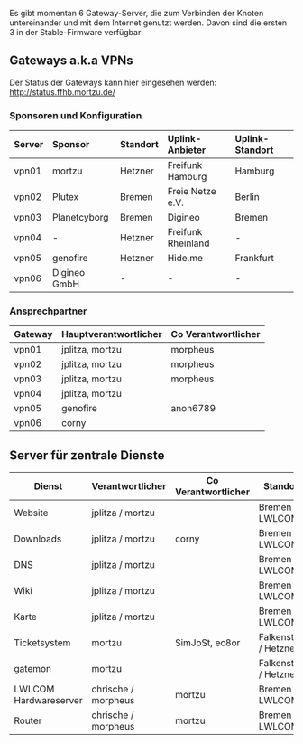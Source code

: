 Es gibt momentan 6 Gateway-Server, die zum Verbinden der Knoten untereinander und mit dem Internet genutzt werden. Davon sind die ersten 3 in der Stable-Firmware verfügbar:

## Gateways a.k.a VPNs
Der Status der Gateways kann hier eingesehen werden: http://status.ffhb.mortzu.de/
### Sponsoren und Konfiguration
| Server | Sponsor      | Standort | Uplink-Anbieter    | Uplink-Standort |
|:-------|:-------------|:---------|:-------------------|:----------------|
| vpn01  | mortzu       | Hetzner  | Freifunk Hamburg   | Hamburg         |
| vpn02  | Plutex       | Bremen   | Freie Netze e.V.   | Berlin          |
| vpn03  | Planetcyborg | Bremen   | Digineo            | Bremen          |
| vpn04  | -            | Hetzner  | Freifunk Rheinland | -               |
| vpn05  | genofire     | Hetzner  | Hide.me            | Frankfurt       |
| vpn06  | Digineo GmbH | -        | -                  | -               |

### Ansprechpartner

| Gateway | Hauptverantwortlicher | Co Verantwortlicher |
|---------|-----------------------|---------------------|
| vpn01   | jplitza, mortzu       | morpheus            |
| vpn02   | jplitza, mortzu       | morpheus            |
| vpn03   | jplitza, mortzu       | morpheus            |
| vpn04   | jplitza, mortzu       |                     |
| vpn05   | genofire              | anon6789            |
| vpn06   | corny                 |                     |


## Server für zentrale Dienste
| Dienst                | Verantwortlicher    | Co Verantwortlicher | Standort              |
|-----------------------|---------------------|---------------------|-----------------------|
| Website               | jplitza / mortzu    |                     | Bremen / LWLCOM       |
| Downloads             | jplitza / mortzu    | corny               | Bremen / LWLCOM       |
| DNS                   | jplitza / mortzu    |                     | Bremen / LWLCOM       |
| Wiki                  | jplitza / mortzu    |                     | Bremen / LWLCOM       |
| Karte                 | jplitza / mortzu    |                     | Bremen / LWLCOM       |
| Ticketsystem          | mortzu              | SimJoSt, ec8or      | Falkenstein / Hetzner |
| gatemon               | mortzu              |                     | Falkenstein / Hetzner |
| LWLCOM Hardwareserver | chrische / morpheus | mortzu              | Bremen / LWLCOM       |
| Router                | chrische / morpheus | mortzu              | Bremen / LWLCOM       |
